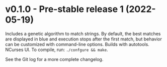 # v0.1.0 - Pre-stable release 1 (2022-05-19)
Includes a genetic algorithm to match strings. By default, the best matches are
displayed in blue and execution stops after the first match, but behavior can
be customized with command-line options. Builds with autotools. NCurses UI. To
compile, run: `./confgure && make`.

See the Git log for a more complete changelog.
